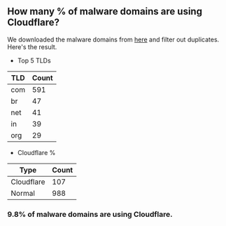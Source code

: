 ## How many % of malware domains are using Cloudflare?


We downloaded the malware domains from [here](https://urlhaus.abuse.ch) and filter out duplicates.
Here's the result.


[//]: # (start replacement)


- Top 5 TLDs

| TLD | Count |
| --- | --- |
| com | 591 |
| br | 47 |
| net | 41 |
| in | 39 |
| org | 29 |


- Cloudflare %

| Type | Count |
| --- | --- |
| Cloudflare | 107 |
| Normal | 988 |


### 9.8% of malware domains are using Cloudflare.